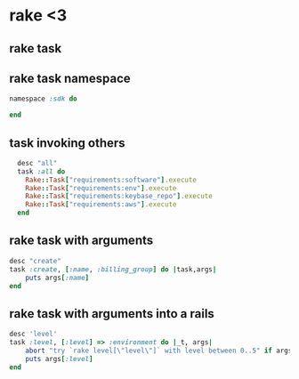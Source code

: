 # rake <3 



## rake task



## rake task namespace

```ruby
namespace :sdk do

end
```

## task invoking others

```ruby
  desc "all"
  task :all do
    Rake::Task["requirements:software"].execute
    Rake::Task["requirements:env"].execute
    Rake::Task["requirements:keybase_repo"].execute
    Rake::Task["requirements:aws"].execute
  end
```


## rake task with arguments

```ruby
desc "create"
task :create, [:name, :billing_group] do |task,args|
	puts args[:name]
end
```


## rake task with arguments into a rails


```ruby
desc 'level'
task :level, [:level] => :environment do |_t, args|
	abort "try `rake level[\"level\"]` with level between 0..5" if args[:level].nil? || !args[:level].to_i.is_a?(Integer)
	puts args[:level]
end
```